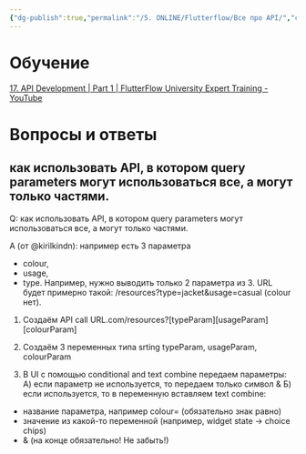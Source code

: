 ```yaml
---
{"dg-publish":true,"permalink":"/5. ONLINE/Flutterflow/Все про API/","created":"2024-12-05T14:11:31.210-03:00","updated":"2024-12-09T10:44:49.168-03:00"}
---
```


# Обучение
[17. API Development | Part 1 | FlutterFlow University Expert Training - YouTube](https://www.youtube.com/watch?v=4XDappFZeqk)

# Вопросы и ответы
## как использовать API, в котором query parameters могут использоваться все, а могут только частями.
Q: как использовать API, в котором query parameters могут использоваться все, а могут только частями.

A (от @kirilkindn): например есть 3 параметра 
- colour, 
- usage, 
- type.
Например, нужно выводить только 2 параметра из 3. 
URL будет примерно такой:
/resources?type=jacket&usage=casual (colour нет).  

1. Создаём API call URL.com/resources?[typeParam][usageParam][colourParam]

2. Создаём 3 переменных типа srting typeParam, usageParam, colourParam

3. В UI с помощью conditional and text combine передаем параметры: 
А) если параметр не используется, то передаем только символ &
Б) если используется, то в переменную вставляем text combine:
- название параметра, например colour= (обязательно знак равно)
- значение из какой-то переменной (например, widget state -> choice chips)
- & (на конце обязательно! Не забыть!)
